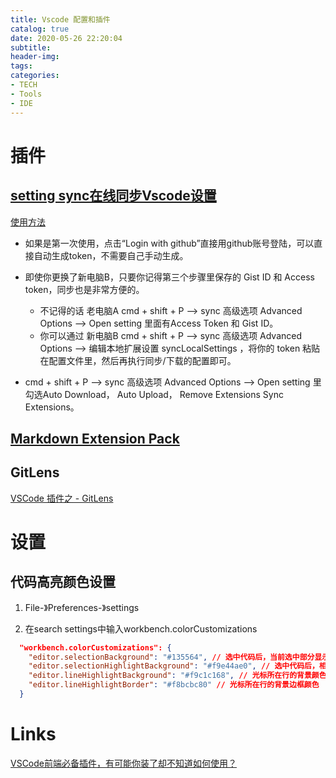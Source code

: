 ```yaml
---
title: Vscode 配置和插件
catalog: true
date: 2020-05-26 22:20:04
subtitle:
header-img:
tags:
categories:
- TECH
- Tools
- IDE
---
```


# 插件

## [setting sync在线同步Vscode设置](http://shanalikhan.github.io/2015/12/15/Visual-Studio-Code-Sync-Settings.html)

[使用方法](http://www.chengpengfei.com/2018/08/27/)

- 如果是第一次使用，点击“Login with github”直接用github账号登陆，可以直接自动生成token，不需要自己手动生成。

- 即使你更换了新电脑B，只要你记得第三个步骤里保存的 Gist ID 和 Access token，同步也是非常方便的。
  - 不记得的话 老电脑A cmd + shift + P –> sync 高级选项 Advanced Options –> Open setting 里面有Access Token 和 Gist ID。
  - 你可以通过 新电脑B cmd + shift + P –> sync 高级选项 Advanced Options –> 编辑本地扩展设置 syncLocalSettings ，将你的 token 粘贴在配置文件里，然后再执行同步/下载的配置即可。

- cmd + shift + P –> sync 高级选项 Advanced Options –> Open setting 里勾选Auto Download， Auto Upload， Remove Extensions
Sync Extensions。

## [Markdown Extension Pack](https://marketplace.visualstudio.com/items?itemName=bat67.markdown-extension-pack)

## GitLens

[VSCode 插件之 - GitLens](https://cloud.tencent.com/developer/article/1810324)

# 设置

## 代码高亮颜色设置

1. File-》Preferences-》settings

2. 在search settings中输入workbench.colorCustomizations

```json
  "workbench.colorCustomizations": {
    "editor.selectionBackground": "#135564", // 选中代码后，当前选中部分显示的颜色
    "editor.selectionHighlightBackground": "#f9e44ae0", // 选中代码后，相同代码显示的颜色
    "editor.lineHighlightBackground": "#f9c1c168", // 光标所在行的背景颜色
    "editor.lineHighlightBorder": "#f8bcbc80" // 光标所在行的背景边框颜色
  }
```

# Links

[VSCode前端必备插件，有可能你装了却不知道如何使用？](https://juejin.im/post/5db66672f265da4d0e009aad#heading-31)
